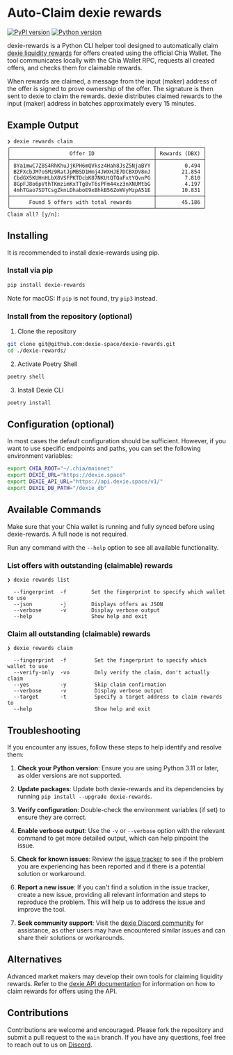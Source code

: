 # Auto-Claim dexie rewards

[![PyPI version](https://badge.fury.io/py/dexie-rewards.svg)](https://badge.fury.io/py/dexie-rewards)
[![Python version](https://img.shields.io/pypi/pyversions/dexie-rewards.svg)](https://pypi.python.org/pypi/dexie-rewards)

dexie-rewards is a Python CLI helper tool designed to automatically claim [dexie liquidity rewards](https://dexie.space/incentives) for offers created using the official Chia Wallet. The tool communicates locally with the Chia Wallet RPC, requests all created offers, and checks them for claimable rewards.

When rewards are claimed, a message from the input (maker) address of the offer is signed to prove ownership of the offer. The signature is then sent to dexie to claim the rewards. dexie distributes claimed rewards to the input (maker) address in batches approximately every 15 minutes.

## Example Output

```
❯ dexie rewards claim
╭──────────────────────────────────────────────┬───────────────╮
│                   Offer ID                   │ Rewards (DBX) │
├──────────────────────────────────────────────┼───────────────┤
│ 8Ya1mwC7Z8S4RhKhuJjKPH6mQVksz4Hah8JsZ5NjaBYY │         0.494 │
│ BZFXcbJM7oSMz9RatJpMBSD1Hmj4JWXHJE7DCBXDV8mJ │        21.854 │
│ CbdGX5KUHnHLbX8VSFPKTDcbK87NKUtQTQaFxtYQvnPG │         7.810 │
│ 8GpFJ8o6pVthTKmzimKxTTg8vT6sPFm44xz3nXNUMtbG │         4.197 │
│ 4mhTGao7SDTCsgZknLDhaboE9xBhkB56ZoWVyMzpA51E │        10.831 │
├──────────────────────────────────────────────┼───────────────┤
│      Found 5 offers with total rewards       │        45.186 │
╰──────────────────────────────────────────────┴───────────────╯
Claim all? [y/n]:
```

## Installing

It is recommended to install dexie-rewards using pip.

### Install via pip

```sh
pip install dexie-rewards
```

Note for macOS: If `pip` is not found, try `pip3` instead.

### Install from the repository (optional)

1. Clone the repository

```sh
git clone git@github.com:dexie-space/dexie-rewards.git
cd ./dexie-rewards/
```

2. Activate Poetry Shell

```sh
poetry shell
```

3. Install Dexie CLI

```sh
poetry install
```

## Configuration (optional)

In most cases the default configuration should be sufficient. However, if you want to use specific endpoints and paths, you can set the following environment variables:

```sh
export CHIA_ROOT="~/.chia/mainnet"
export DEXIE_URL="https://dexie.space"
export DEXIE_API_URL="https://api.dexie.space/v1/"
export DEXIE_DB_PATH="/dexie_db"
```

## Available Commands

Make sure that your Chia wallet is running and fully synced before using dexie-rewards. A full node is not required.

Run any command with the `--help` option to see all available functionality.

### List offers with outstanding (claimable) rewards

```
❯ dexie rewards list

  --fingerprint  -f        Set the fingerprint to specify which wallet to use
  --json         -j        Displays offers as JSON
  --verbose      -v        Display verbose output
  --help                   Show help and exit
```

### Claim all outstanding (claimable) rewards

```
❯ dexie rewards claim

  --fingerprint  -f         Set the fingerprint to specify which wallet to use
  --verify-only  -vo        Only verify the claim, don't actually claim
  --yes          -y         Skip claim confirmation
  --verbose      -v         Display verbose output
  --target       -t         Specify a target address to claim rewards to
  --help                    Show help and exit
```

## Troubleshooting

If you encounter any issues, follow these steps to help identify and resolve them:

1. **Check your Python version**: Ensure you are using Python 3.11 or later, as older versions are not supported.

2. **Update packages**: Update both dexie-rewards and its dependencies by running `pip install --upgrade dexie-rewards`.

3. **Verify configuration**: Double-check the environment variables (if set) to ensure they are correct.

4. **Enable verbose output**: Use the `-v` or `--verbose` option with the relevant command to get more detailed output, which can help pinpoint the issue.

5. **Check for known issues**: Review the [issue tracker](https://github.com/dexie-space/dexie-rewards/issues) to see if the problem you are experiencing has been reported and if there is a potential solution or workaround.

6. **Report a new issue**: If you can't find a solution in the issue tracker, create a new issue, providing all relevant information and steps to reproduce the problem. This will help us to address the issue and improve the tool.

7. **Seek community support**: Visit the [dexie Discord community](https://discord.gg/3xUrkAxUmd) for assistance, as other users may have encountered similar issues and can share their solutions or workarounds.

## Alternatives

Advanced market makers may develop their own tools for claiming liquidity rewards. Refer to the [dexie API documentation](https://dexie.space/api) for information on how to claim rewards for offers using the API.

## Contributions

Contributions are welcome and encouraged. Please fork the repository and submit a pull request to the `main` branch. If you have any questions, feel free to reach out to us on [Discord](https://discord.gg/3xUrkAxUmd).
